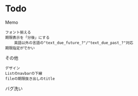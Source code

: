 # Todo

Memo

    フォント揃える
    期限表示を「分後」にする
        英語以外の言語の"text_due_future_?"/"text_due_past_?"対応
    期限指定がでかい

その他

    デザイン
    Listのnavbarの下線
    fileの期限抜き出しのtitle
    
バグ洗い
